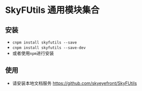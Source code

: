 # SkyFUtils 通用模块集合

## 安装
* `cnpm install skyfutils --save`
* `cnpm install skyfutils --save-dev`
* 或者使用`npm`进行安装

## 使用
* 请安装本地文档服务 https://github.com/skyeyefront/SkyFUtils